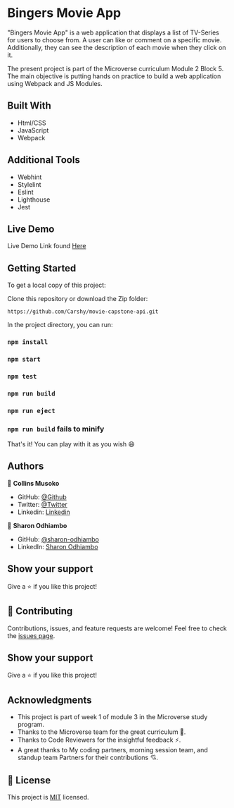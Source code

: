 # Bingers Movie App

"Bingers Movie App" is a web application that displays a list of TV-Series for users to choose from. A user can like or comment on a specific movie. Additionally, they can see the description of each movie when they click on it.

The present project is part of the Microverse curriculum Module 2 Block 5. The main objective is putting hands on practice to build a web application using Webpack and JS Modules.


## Built With

- Html/CSS
- JavaScript
- Webpack

## Additional Tools

- Webhint
- Stylelint
- Eslint
- Lighthouse
- Jest

## Live Demo 

Live Demo Link found [Here](https://carshy.github.io/movie-capstone-api/)

## Getting Started

To get a local copy of this project:

Clone this repository or download the Zip folder:
```
https://github.com/Carshy/movie-capstone-api.git
```
 
In the project directory, you can run:

### `npm install`

### `npm start`

### `npm test`

### `npm run build`

### `npm run eject`

### `npm run build` fails to minify

That's it! You can play with it as you wish :smile:

## Authors

👤 **Collins Musoko**

- GitHub: [@Github](https://github.com/Carshy)
- Twitter: [@Twitter](https://twitter.com/CarshyCollins)
- Linkedin: [Linkedin](https://www.linkedin.com/in/collins-musoko-864881120/)

👤 **Sharon Odhiambo**

- GitHub: [@sharon-odhiambo](https://github.com/sharon-odhiambo)
- LinkedIn: [Sharon Odhiambo](https://www.linkedin.com/in/sharon-odhiambo-4333a0163/)

## Show your support

Give a ⭐️ if you like this project!

## 🤝 Contributing

Contributions, issues, and feature requests are welcome!
Feel free to check the [issues page](https://github.com/Carshy/movie-capstone-api/issues).

## Show your support

Give a ⭐️ if you like this project!

## Acknowledgments

- This project is part of week 1 of module 3 in the Microverse study program.
- Thanks to the Microverse team for the great curriculum 🙌.
- Thanks to Code Reviewers for the insightful feedback ⚡.
- A great thanks to My coding partners, morning session team, and standup team Partners for their contributions 💘.

## 📝 License

This project is [MIT](https://github.com/Carshy/readme-template/blob/master/MIT.md) licensed.
